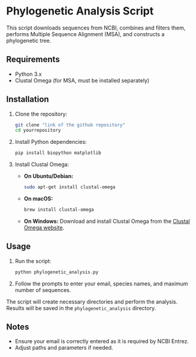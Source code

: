 # Phylogenetic Analysis Script

This script downloads sequences from NCBI, combines and filters them, performs Multiple Sequence Alignment (MSA), and constructs a phylogenetic tree.

## Requirements

- Python 3.x
- Clustal Omega (for MSA, must be installed separately)

## Installation

1. Clone the repository:

    ```bash
    git clone "link of the github repository"
    cd yourrepository
    ```

2. Install Python dependencies:

    ```bash
    pip install biopython matplotlib
    ```

3. Install Clustal Omega:

    - **On Ubuntu/Debian:**
        ```bash
        sudo apt-get install clustal-omega
        ```

    - **On macOS:**
        ```bash
        brew install clustal-omega
        ```

    - **On Windows:**
        Download and install Clustal Omega from the [Clustal Omega website](http://www.clustal.org/omega/).

## Usage

1. Run the script:

    ```bash
    python phylogenetic_analysis.py
    ```

2. Follow the prompts to enter your email, species names, and maximum number of sequences.

The script will create necessary directories and perform the analysis. Results will be saved in the `phylogenetic_analysis` directory.

## Notes

- Ensure your email is correctly entered as it is required by NCBI Entrez.
- Adjust paths and parameters if needed.

